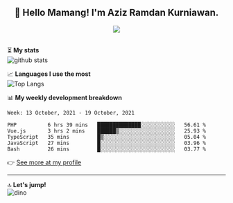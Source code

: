<h2 align="center">👋 Hello Mamang! I'm Aziz Ramdan Kurniawan.</h2>  
<p align="center">
  <img src="https://komarev.com/ghpvc/?username=azizramdan"> <br><br>
</p>
    
⏳ **My stats**  
![github stats](https://github-readme-stats.vercel.app/api?username=azizramdan&show_icons=true&count_private=true&title_color=000&hide_border=true&hide_title=true)  

📈 **Languages I use the most**  
![Top Langs](https://github-readme-stats.vercel.app/api/top-langs/?username=azizramdan&layout=compact&langs_count=6&hide=tsql&hide_border=true&hide_title=true&exclude_repo=Futsal-Go,Futsal-Go-Admin,Sistem-Informasi-Sensus-Harian-Rawat-Inap)  

📊 **My weekly development breakdown**
<!--START_SECTION:waka-->
```text
Week: 13 October, 2021 - 19 October, 2021

PHP          6 hrs 39 mins   ██████████████░░░░░░░░░░░   56.61 % 
Vue.js       3 hrs 2 mins    ██████▒░░░░░░░░░░░░░░░░░░   25.93 % 
TypeScript   35 mins         █▒░░░░░░░░░░░░░░░░░░░░░░░   05.04 % 
JavaScript   27 mins         █░░░░░░░░░░░░░░░░░░░░░░░░   03.96 % 
Bash         26 mins         █░░░░░░░░░░░░░░░░░░░░░░░░   03.77 % 
```
<!--END_SECTION:waka-->
👉 [See more at my profile](https://wakatime.com/@azizramdan)
***
🔝 **Let's jump!**  
![dino](https://raw.githubusercontent.com/azizramdan/azizramdan/master/dino.gif)  
